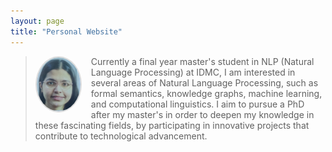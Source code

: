 ```yaml
---
layout: page
title: "Personal Website"
---
```

> <img src="/assets/images/internship_photo.png" alt="Profile photo" width="70" style="float: left; margin-right: 15px; border-radius: 50%; border: 2px solid #ddd;">
>
> Currently a final year master's student in NLP (Natural Language Processing) at IDMC, I am interested in several areas of Natural Language Processing, such as formal semantics, knowledge graphs, machine learning, and computational linguistics. I aim to pursue a PhD after my master's in order to deepen my knowledge in these fascinating fields, by participating in innovative projects that contribute to technological advancement.


